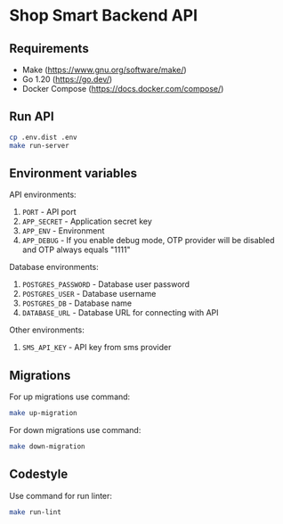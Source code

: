 Shop Smart Backend API
====

## Requirements

- Make (https://www.gnu.org/software/make/)
- Go 1.20 (https://go.dev/)
- Docker Compose (https://docs.docker.com/compose/)

## Run API
```bash
cp .env.dist .env
make run-server
```

## Environment variables
API environments:
1. `PORT` - API port
2. `APP_SECRET` - Application secret key
3. `APP_ENV` - Environment
4. `APP_DEBUG` - If you enable debug mode, OTP provider will be disabled and OTP always equals "1111"

Database environments:
1. `POSTGRES_PASSWORD` - Database user password
2. `POSTGRES_USER` - Database username
3. `POSTGRES_DB` - Database name
4. `DATABASE_URL` - Database URL for connecting with API

Other environments:
1. `SMS_API_KEY` - API key from sms provider

## Migrations
For up migrations use command:
```bash
make up-migration
```

For down migrations use command:
```bash
make down-migration
```

## Codestyle
Use command for run linter:
```bash
make run-lint
```
